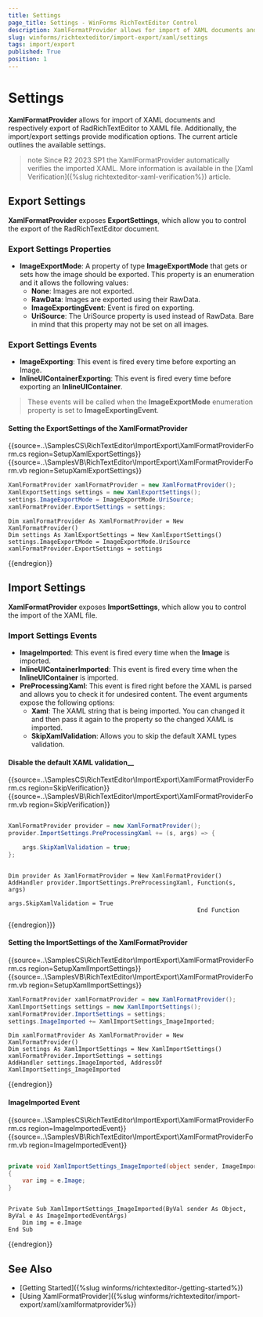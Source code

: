 ```yaml
---
title: Settings
page_title: Settings - WinForms RichTextEditor Control
description: XamlFormatProvider allows for import of XAML documents and respectively export of WinForms RichTextEditor to XAML file.
slug: winforms/richtexteditor/import-export/xaml/settings
tags: import/export
published: True
position: 1
---
```


# Settings

__XamlFormatProvider__ allows for import of XAML documents and respectively export of RadRichTextEditor to XAML file. Additionally, the import/export settings provide modification options. The current article outlines the available settings.

>note Since R2 2023 SP1 the XamlFormatProvider automatically verifies the imported XAML. More information is available in the [Xaml Verification]({%slug richtexteditor-xaml-verification%}) article.

## Export Settings

__XamlFormatProvider__ exposes __ExportSettings__, which allow you to control the export of the RadRichTextEditor document.

### Export Settings Properties
* __ImageExportMode__: A property of type __ImageExportMode__ that gets or sets how the image should be exported. This property is an enumeration and it allows the following values:
	* __None__: Images are not exported.
	* __RawData__: Images are exported using their RawData.
	* __ImageExportingEvent__:  Event is fired on exporting.
	* __UriSource__: The UriSource property is used instead of RawData. Bare in mind that this property may not be set on all images.
	
### Export Settings Events
* __ImageExporting__: This event is fired every time before exporting an Image.
* __InlineUIContainerExporting__: This event is fired every time before exporting an __InlineUIContainer__.

>These events will be called when the __ImageExportMode__ enumeration property is set to __ImageExportingEvent__.

#### Setting the ExportSettings of the XamlFormatProvider
{{source=..\SamplesCS\RichTextEditor\ImportExport\XamlFormatProviderForm.cs region=SetupXamlExportSettings}} 
{{source=..\SamplesVB\RichTextEditor\ImportExport\XamlFormatProviderForm.vb region=SetupXamlExportSettings}}
````C#
XamlFormatProvider xamlFormatProvider = new XamlFormatProvider();
XamlExportSettings settings = new XamlExportSettings();
settings.ImageExportMode = ImageExportMode.UriSource;
xamlFormatProvider.ExportSettings = settings;

````
````VB.NET
Dim xamlFormatProvider As XamlFormatProvider = New XamlFormatProvider()
Dim settings As XamlExportSettings = New XamlExportSettings()
settings.ImageExportMode = ImageExportMode.UriSource
xamlFormatProvider.ExportSettings = settings

````
{{endregion}}

## Import Settings

__XamlFormatProvider__ exposes __ImportSettings__, which allow you to control the import of the XAML file.

### Import Settings Events 
* __ImageImported__: This event is fired every time when the __Image__ is imported.
* __InlineUIContainerImported__: This event is fired every time when the __InlineUIContainer__ is imported.
* __PreProcessingXaml__: This event is fired right before the XAML is parsed and allows you to check it for undesired content. The event arguments expose the following options:
	- __Xaml__: The XAML string that is being imported. You can changed it and then pass it again to the property so the changed XAML is imported. 
	- __SkipXamlValidation__: Allows you to skip the default XAML types validation. 

####  Disable the default XAML validation__

{{source=..\SamplesCS\RichTextEditor\ImportExport\XamlFormatProviderForm.cs region=SkipVerification}} 
{{source=..\SamplesVB\RichTextEditor\ImportExport\XamlFormatProviderForm.vb region=SkipVerification}}

````C#

XamlFormatProvider provider = new XamlFormatProvider();
provider.ImportSettings.PreProcessingXaml += (s, args) => {

    args.SkipXamlValidation = true;
};

````
````VB.NET

Dim provider As XamlFormatProvider = New XamlFormatProvider()
AddHandler provider.ImportSettings.PreProcessingXaml, Function(s, args)
                                                          args.SkipXamlValidation = True
                                                      End Function

````

{{endregion}}}

#### Setting the ImportSettings of the XamlFormatProvider

{{source=..\SamplesCS\RichTextEditor\ImportExport\XamlFormatProviderForm.cs region=SetupXamlImportSettings}} 
{{source=..\SamplesVB\RichTextEditor\ImportExport\XamlFormatProviderForm.vb region=SetupXamlImportSettings}}
````C#
XamlFormatProvider xamlFormatProvider = new XamlFormatProvider();
XamlImportSettings settings = new XamlImportSettings();
xamlFormatProvider.ImportSettings = settings;
settings.ImageImported += XamlImportSettings_ImageImported;

````
````VB.NET
Dim xamlFormatProvider As XamlFormatProvider = New XamlFormatProvider()
Dim settings As XamlImportSettings = New XamlImportSettings()
xamlFormatProvider.ImportSettings = settings
AddHandler settings.ImageImported, AddressOf XamlImportSettings_ImageImported

````

{{endregion}}

#### ImageImported Event 

{{source=..\SamplesCS\RichTextEditor\ImportExport\XamlFormatProviderForm.cs region=ImageImportedEvent}} 
{{source=..\SamplesVB\RichTextEditor\ImportExport\XamlFormatProviderForm.vb region=ImageImportedEvent}}

````C#

private void XamlImportSettings_ImageImported(object sender, ImageImportedEventArgs e)
{
    var img = e.Image;
}

````
````VB.NET

Private Sub XamlImportSettings_ImageImported(ByVal sender As Object, ByVal e As ImageImportedEventArgs)
    Dim img = e.Image
End Sub

````

{{endregion}}


## See Also

 * [Getting Started]({%slug winforms/richtexteditor-/getting-started%})
 * [Using XamlFormatProvider]({%slug winforms/richtexteditor/import-export/xaml/xamlformatprovider%})